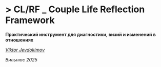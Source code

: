 # > CL/RF _ Couple Life Reflection Framework

**Практический инструмент для диагностики, визий и изменений в отношениях**

_[Viktor Jevdokimov](https://www.linkedin.com/in/viktor-jevdokimov)_

_Вильнюс 2025_
